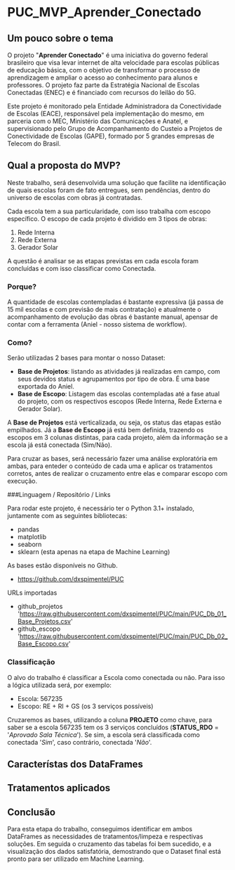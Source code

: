 # **PUC_MVP_Aprender_Conectado**

## Um pouco sobre o tema

O projeto "**Aprender Conectado**" é uma iniciativa do governo federal brasileiro que visa levar internet de alta velocidade para escolas públicas de educação básica, com o objetivo de transformar o processo de aprendizagem e ampliar o acesso ao conhecimento para alunos e professores. O projeto faz parte da Estratégia Nacional de Escolas Conectadas (ENEC) e é financiado com recursos do leilão do 5G.

Este projeto é monitorado pela Entidade Administradora da Conectividade de Escolas (EACE), responsável pela implementação do mesmo, em parceria com o MEC, Ministério das Comunicações e Anatel, e supervisionado pelo Grupo de Acompanhamento do Custeio a Projetos de Conectividade de Escolas (GAPE), formado por 5 grandes empresas de Telecom do Brasil.

## Qual a proposta do MVP?

Neste trabalho, será desenvolvida uma solução que facilite na identificação de quais escolas foram de fato entregues, sem pendências, dentro do universo de escolas com obras já contratadas.

Cada escola tem a sua particularidade, com isso trabalha com escopo específico. O escopo de cada projeto é dividido em 3 tipos de obras:
1) Rede Interna
2) Rede Externa
3) Gerador Solar

A questão é analisar se as etapas previstas em cada escola foram concluídas e com isso classificar como Conectada.

### Porque?

A quantidade de escolas contempladas é bastante expressiva (já passa de 15 mil escolas e com previsão de mais contratação) e atualmente o acompanhamento de evolução das obras é bastante manual, apensar de contar com a ferramenta (Aniel - nosso sistema de workflow).

### Como?

Serão utilizadas 2 bases para montar o nosso Dataset:
- **Base de Projetos**: listando as atividades já realizadas em campo, com seus devidos status e agrupamentos por tipo de obra. É uma base exportada do Aniel.
- **Base de Escopo**: Listagem das escolas contempladas até a fase atual do projeto, com os respectivos escopos (Rede Interna, Rede Externa e Gerador Solar).

A **Base de Projetos** está verticalizada, ou seja, os status das etapas estão empilhados. Já a **Base de Escopo** já está bem definida, trazendo os escopos em 3 colunas distintas, para cada projeto, além da informação se a escola já está conectada (Sim/Não).

Para cruzar as bases, será necessário fazer uma análise exploratória em ambas, para enteder o conteúdo de cada uma e aplicar os tratamentos corretos, antes de realizar o cruzamento entre elas e comparar escopo com execução.

###Linguagem / Repositório / Links

Para rodar este projeto, é necessário ter o Python 3.1+ instalado, juntamente com as seguintes bibliotecas:
- pandas
- matplotlib
- seaborn
- sklearn (esta apenas na etapa de Machine Learning)

As bases estão disponíveis no Github.<br>
- https://github.com/dxspimentel/PUC

URLs importadas<br>
- github_projetos<br>
'https://raw.githubusercontent.com/dxspimentel/PUC/main/PUC_Db_01_Base_Projetos.csv'
- github_escopo<br>
'https://raw.githubusercontent.com/dxspimentel/PUC/main/PUC_Db_02_Base_Escopo.csv'

### Classificação

O alvo do trabalho é classificar a Escola como conectada ou não. Para isso a lógica utilizada será, por exemplo:

- Escola: 567235
- Escopo: RE + RI + GS (os 3 serviços possíveis)

Cruzaremos as bases, utilizando a coluna **PROJETO** como chave, para saber se a escola 567235 tem os 3 serviços concluídos (**STATUS_RDO** = '*Aprovado Sala Técnica*'). Se sim, a escola será classificada como conectada '*Sim*', caso contrário, conectada '*Não*'.

## Característas dos DataFrames

## Tratamentos aplicados

## Conclusão

Para esta etapa do trabalho, conseguimos identificar em ambos DataFrames as necessidades de tratamentos/limpeza e respectivas soluções. Em seguida o cruzamento das tabelas foi bem sucedido, e a visualização dos dados satisfatória, demostrando que o Dataset final está pronto para ser utilizado em Machine Learning.
